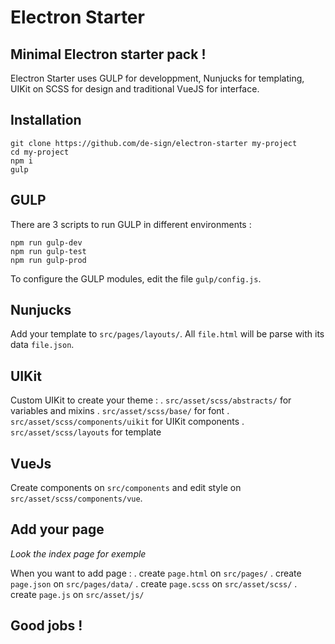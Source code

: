 # Electron Starter

## Minimal Electron starter pack !
Electron Starter uses GULP for developpment, Nunjucks for templating, UIKit on SCSS for design and traditional VueJS for interface.

## Installation
```
git clone https://github.com/de-sign/electron-starter my-project
cd my-project
npm i
gulp
```

## GULP
There are 3 scripts to run GULP in different environments :
```
npm run gulp-dev
npm run gulp-test
npm run gulp-prod
```

To configure the GULP modules, edit the file `gulp/config.js`.

## Nunjucks
Add your template to `src/pages/layouts/`.
All `file.html` will be parse with its data `file.json`.

## UIKit
Custom UIKit to create your theme :
    . `src/asset/scss/abstracts/` for variables and mixins
    . `src/asset/scss/base/` for font
    . `src/asset/scss/components/uikit` for UIKit components
    . `src/asset/scss/layouts` for template

## VueJs
Create components on `src/components` and edit style on `src/asset/scss/components/vue`.

## Add your page
_Look the index page for exemple_

When you want to add page :
    . create `page.html` on `src/pages/`
    . create `page.json` on `src/pages/data/`
    . create `page.scss` on `src/asset/scss/`
    . create `page.js` on `src/asset/js/`

## Good jobs !